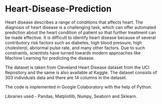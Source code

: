 # Heart-Disease-Prediction
Heart disease describes a range of conditions that affects heart. The diagnosis of heart disease is a challenging task, which can offer automated prediction about the heart condition of patient so that further treatment can be made effective. It is difficult to identify heart disease because of several contributory risk factors such as diabetes, high blood pressure, high cholesterol, abnormal pulse rate, and many other factors. Due to such constraints, scientists have turned towards modern approaches like Machine Learning for predicting the disease.

The dataset is taken from Cleveland Heart Disease dataset from the UCI Repository and the same is also available at Kaggle. The dataset consists of 303 individuals data and there are 14 columns in the dataset.

The code is implemented in Google Colaboratory with the help of Python.

Libraries used - Pandas, Matplotlib, Numpy, Seaborn and Sklearn.
